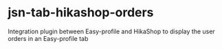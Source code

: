 # jsn-tab-hikashop-orders
Integration plugin between Easy-profile and HikaShop to display the user orders in an Easy-profile tab
